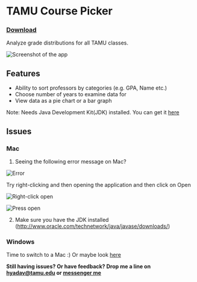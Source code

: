 # TAMU Course Picker

### **[Download](https://github.com/Juliang0705/CoursePicker/releases/download/v1.0/CoursePicker.jar)**

Analyze grade distributions for all TAMU classes.

![Screenshot of the app](http://i.imgur.com/xHLQQ1U.png)

## Features

* Ability to sort professors by categories (e.g. GPA, Name etc.)
* Choose number of years to examine data for
* View data as a pie chart or a bar graph
 
Note: Needs Java Development Kit(JDK) installed. You can get it [here](http://www.oracle.com/technetwork/java/javase/downloads/)

## Issues

### Mac

1. Seeing the following error message on Mac?

![Error](http://i.imgur.com/G2uBhYa.png)

Try right-clicking and then opening the application and then click on Open

![Right-click open](http://i.imgur.com/jt8jcKK.png)

![Press open](http://i.imgur.com/kVTqa01.png)

2. Make sure you have the JDK installed (http://www.oracle.com/technetwork/java/javase/downloads/)

### Windows

Time to switch to a Mac :) Or maybe look [here](http://stackoverflow.com/questions/8511063/how-to-run-jar-file-by-double-click-on-windows-7-64)

**Still having issues? Or have feedback? Drop me a line on hyadav@tamu.edu or [messenger me](https://m.me/him229)**
